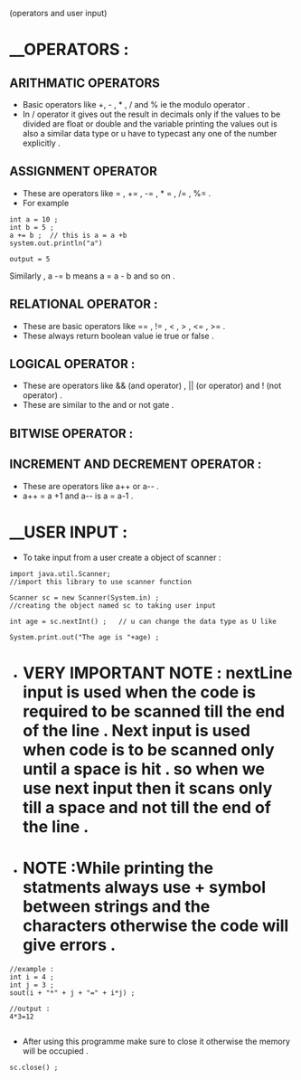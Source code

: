 (operators and user input)

# __OPERATORS :

## ARITHMATIC OPERATORS 

- Basic operators like +, - , * ,  /   and  %  ie the modulo operator .
- In / operator it gives out the result in decimals only if the values to be divided are
  float or double and the variable printing the values out is also a similar data type or u have to typecast any one of the number explicitly .

## ASSIGNMENT OPERATOR 

- These are operators like = , +=  , -= , * =  , /= , %= .
- For example 
```
int a = 10 ; 
int b = 5 ;
a += b ;  // this is a = a +b 
system.out.println("a")

output = 5 
```

Similarly , a -= b means a = a - b and so on .

## RELATIONAL OPERATOR :

- These are basic operators like == , != , < , > , <= , >= . 
- These always return boolean value ie true or false . 

## LOGICAL OPERATOR :

- These are operators like && (and operator) , || (or operator) and ! (not operator) . 
- These are similar to the and or not gate .

## BITWISE OPERATOR :


## INCREMENT AND DECREMENT OPERATOR :

- These are operators like a++ or a-- .
- a++ = a +1    and     a-- is a = a-1  .

# __USER INPUT :

- To take input from a user create a object of scanner  :

```
import java.util.Scanner;
//import this library to use scanner function 
```

```
Scanner sc = new Scanner(System.in) ;   
//creating the object named sc to taking user input 

int age = sc.nextInt() ;   // u can change the data type as U like

System.print.out("The age is "+age) ;

```

- # VERY IMPORTANT NOTE : nextLine input is used when the code is required to be scanned till the end of the line . Next input is used when code is to be scanned only until a space is hit . so when we use next input then it scans only till a space and not till the end of the line . 

- # NOTE :While printing the statments always use + symbol between strings and the characters otherwise the code will give errors .

```
//example :
int i = 4 ;
int j = 3 ;
sout(i + "*" + j + "=" + i*j) ;

//output :
4*3=12


```

- After using this programme make sure to close it otherwise the memory will be occupied . 
```
sc.close() ;
```

